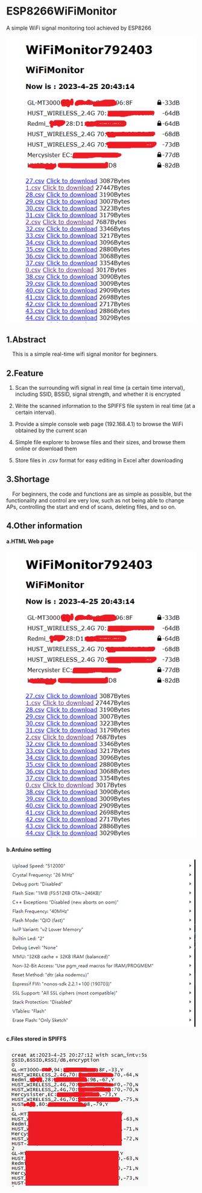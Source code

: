 # ESP8266WiFiMonitor

A simple WiFi signal monitoring tool achieved by ESP8266

<img title="" src="picture/root.png" alt="" data-align="center">

## 1.Abstract

    This is a simple real-time wifi signal monitor for beginners.

## 2.Feature

1. Scan the surrounding wifi signal in real time (a certain time interval), including SSID, BSSID, signal strength, and whether it is encrypted

2. Write the scanned information to the SPIFFS file system in real time (at a certain interval).

3. Provide a simple console web page (192.168.4.1) to browse the WiFi obtained by the current scan

4. Simple file explorer to browse files and their sizes, and browse them online or download them

5. Store files in .csv format for easy editing in Excel after downloading

## 3.Shortage

    For beginners, the code and functions are as simple as possible, but the functionality and control are very low, such as not being able to change APs, controlling the start and end of scans, deleting files, and so on.

## 4.Other information

#### a.HTML Web page

<img title="" src="picture\root.png" alt="" data-align="center">

#### b.Arduino setting

<img src="picture\arduinoo%20setting.png" title="" alt="" data-align="center">

#### c.Files stored in SPIFFS

<img src="picture\fileContent.png" title="" alt="" data-align="center">
